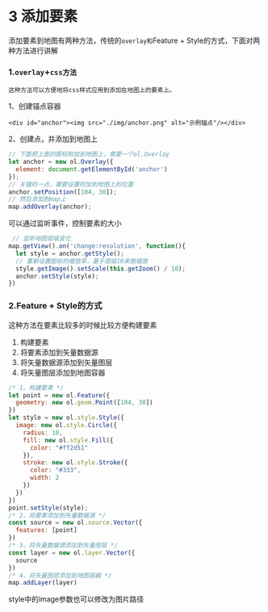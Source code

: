 # 3 添加要素

添加要素到地图有两种方法，传统的`overlay和`Feature + Style的方式，下面对两种方法进行讲解

### 1.`overlay`+`css方法`

`这种方法可以方便地将css样式应用到添加在地图上的要素上。`

&#x20;    1、创建锚点容器

```markup
<div id="anchor"><img src="./img/anchor.png" alt="示例锚点"/></div>
```

&#x20;    2、创建点，并添加到地图上

```javascript
// 下面把上面的图标附加到地图上，需要一个ol.Overlay
let anchor = new ol.Overlay({
  element: document.getElementById('anchor')
});
// 关键的一点，需要设置附加到地图上的位置
anchor.setPosition([104, 30]);
// 然后添加到map上
map.addOverlay(anchor);
```

&#x20;     可以通过监听事件，控制要素的大小

```javascript
 // 监听地图层级变化
map.getView().on('change:resolution', function(){
  let style = anchor.getStyle();
  // 重新设置图标的缩放率，基于层级10来做缩放
  style.getImage().setScale(this.getZoom() / 10);
  anchor.setStyle(style);
})
```

### 2.Feature + Style的方式

这种方法在要素比较多的时候比较方便构建要素

1. 构建要素
2. 将要素添加到矢量数据源
3. 将矢量数据源添加到矢量图层
4. 将矢量图层添加到地图容器

```javascript
/* 1、构建要素 */
let point = new ol.Feature({
  geometry: new ol.geom.Point([104, 30])
})
let style = new ol.style.Style({
  image: new ol.style.Circle({
    radius: 10,
    fill: new ol.style.Fill({
      color: "#ff2d51"
    }),
    stroke: new ol.style.Stroke({
      color: "#333",
      width: 2
    })
  })
})
point.setStyle(style);
/* 2、将要素添加到矢量数据源 */
const source = new ol.source.Vector({
  features: [point]
})
/* 3、将矢量数据源添加到矢量图层 */
const layer = new ol.layer.Vector({
  source
})
/* 4、将矢量图层添加到地图容器 */
map.addLayer(layer)
```

&#x20;    style中的image参数也可以修改为图片路径

```javascript
```



